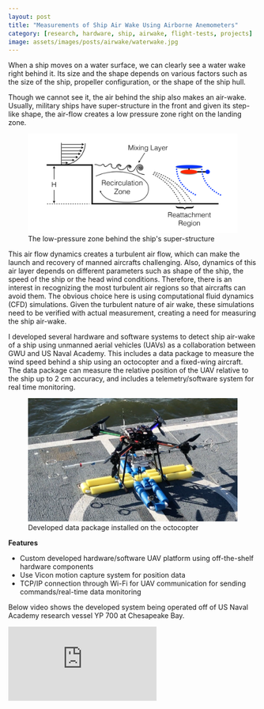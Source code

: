 ```yaml
---
layout: post
title: "Measurements of Ship Air Wake Using Airborne Anemometers"
category: [research, hardware, ship, airwake, flight-tests, projects]
image: assets/images/posts/airwake/waterwake.jpg
---
```



When a ship moves on a water surface, we can clearly see a water wake right behind it.
Its size and the shape depends on various factors such as the size of the ship, propeller configuration, or the shape of the ship hull.

Though we cannot see it, the air behind the ship also makes an air-wake.
Usually, military ships have super-structure in the front and given its step-like shape, the air-flow creates a low pressure zone right on the landing zone.

<figure>
    <img src="/assets/images/posts/airwake/low_pressure_zone.png" alt="Low pressure zone over the landing pad">
    <figcaption>The low-pressure zone behind the ship's super-structure</figcaption>
</figure>

This air flow dynamics creates a turbulent air flow, which can make the launch and recovery of manned aircrafts challenging.
Also, dynamics of this air layer depends on different parameters such as shape of the ship, the speed of the ship or the head wind conditions.
Therefore, there is an interest in recognizing the most turbulent air regions so that aircrafts can avoid them.
The obvious choice here is using computational fluid dynamics (CFD) simulations.
Given the turbulent nature of air wake, these simulations need to be verified with actual measurement, creating a need for measuring the ship air-wake.

I developed several hardware and software systems to detect ship air-wake of a ship using unmanned aerial vehicles (UAVs) as a collaboration between GWU and US Naval Academy. 
This includes a data package to measure the wind speed behind a ship using an octocopter and a fixed-wing aircraft. 
The data package can measure the relative position of the UAV relative to the ship up to 2 cm accuracy, and includes a telemetry/software system for real time monitoring. 


<figure>
    <img src="/assets/images/posts/airwake/data_package.png" alt="Data package">
    <figcaption>Developed data package installed on the octocopter</figcaption>
</figure>

**Features**
* Custom developed hardware/software UAV platform using off-the-shelf hardware components
* Use Vicon motion capture system for position data
* TCP/IP connection through Wi-Fi for UAV communication for sending commands/real-time data monitoring

Below video shows the developed system being operated  off of US Naval Academy research vessel YP 700 at Chesapeake Bay.

<div class="video-container">
<iframe src="https://www.youtube.com/embed/9FUpj1PZaP8" frameborder="0" allow="autoplay; encrypted-media" allowfullscreen></iframe>
</div>

<br>
<br>